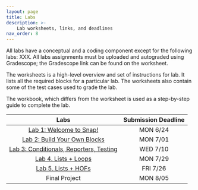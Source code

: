 ```yaml
---
layout: page
title: Labs
description: >-
    Lab worksheets, links, and deadlines
nav_order: 8
---
```

All labs have a conceptual and a coding component except for the following labs: XXX. All labs assignments must be uploaded and autograded using Gradescope; the Gradescope link can be found on the worksheet. 

The worksheets is a high-level overview and set of instructions for lab. It lists all the required blocks for a particular lab. The worksheets also contain some of the test cases used to grade the lab.

The workbook, which differs from the worksheet is used as a step-by-step guide to complete the lab.

| Labs                                          |  Submission Deadline  |
| :----:                                        |  :----:               |
| [Lab 1: Welcome to Snap!]()                   | MON 6/24              |
| [Lab 2: Build Your Own Blocks]()              | MON 7/01              |
| [Lab 3: Conditionals, Reporters, Testing]()   | WED 7/10              |
| [Lab 4. Lists + Loops]()                      | MON 7/29              |
| [Lab 5. Lists + HOFs]()                       | FRI 7/26              |
| Final Project                                 | MON 8/05              |